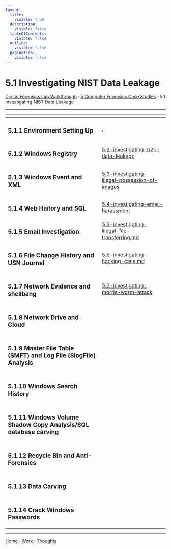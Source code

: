 ```yaml
---
layout:
  title:
    visible: true
  description:
    visible: false
  tableOfContents:
    visible: false
  outline:
    visible: false
  pagination:
    visible: false
---
```


# 5.1 Investigating NIST Data Leakage

[Digital Forensics Lab Walkthrough](../../) ⋅ [5 Computer Forensics Case Studies](../) ⋅ 5.1 Investigating NIST Data Leakage

***

<table data-view="cards"><thead><tr><th></th><th data-hidden data-card-target data-type="content-ref"></th></tr></thead><tbody><tr><td><h3>5.1.1 Environment Setting Up</h3></td><td><a href="./">.</a></td></tr><tr><td><h3>5.1.2 Windows Registry</h3></td><td><a href="../5.2-investigating-p2p-data-leakage/">5.2-investigating-p2p-data-leakage</a></td></tr><tr><td><h3>5.1.3 Windows Event and XML</h3></td><td><a href="../5.3-investigating-illegal-possession-of-images/">5.3-investigating-illegal-possession-of-images</a></td></tr><tr><td><h3>5.1.4 Web History and SQL</h3></td><td><a href="../5.4-investigating-email-harassment/">5.4-investigating-email-harassment</a></td></tr><tr><td><h3>5.1.5 Email Investigation</h3></td><td><a href="../5.5-investigating-illegal-file-transferring.md">5.5-investigating-illegal-file-transferring.md</a></td></tr><tr><td><h3>5.1.6 File Change History and USN Journal</h3></td><td><a href="../5.6-investigating-hacking-case.md">5.6-investigating-hacking-case.md</a></td></tr><tr><td><h3>5.1.7 Network Evidence and shellbang</h3></td><td><a href="../5.7-investigating-morris-worm-attack/">5.7-investigating-morris-worm-attack</a></td></tr><tr><td><h3>5.1.8 Network Drive and Cloud</h3></td><td></td></tr><tr><td><h3>5.1.9 Master File Table ($MFT) and Log File ($logFile) Analysis</h3></td><td></td></tr><tr><td><h3>5.1.10 Windows Search History</h3></td><td></td></tr><tr><td><h3>5.1.11 Windows Volume Shadow Copy Analysis/SQL database carving</h3></td><td></td></tr><tr><td><h3>5.1.12 Recycle Bin and Anti-Forensics</h3></td><td></td></tr><tr><td><h3>5.1.13 Data Carving</h3></td><td></td></tr><tr><td><h3>5.1.14 Crack Windows Passwords</h3></td><td></td></tr></tbody></table>

***

[Home ](https://app.gitbook.com/o/0kO27okC5uVB9ALX3rho/s/036xtfEIzcEdGegONXWM/)⋅ [Work ](https://app.gitbook.com/o/0kO27okC5uVB9ALX3rho/s/WaFS755Q4sf02CxLcghQ/)⋅ [Thoughts](https://app.gitbook.com/o/0kO27okC5uVB9ALX3rho/s/s4QQPMntQ25hmJToKSOu/)
